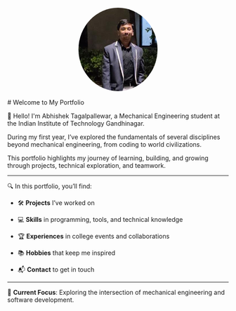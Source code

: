<p align="center">
<img src="assets/images/profile.jpg" alt="Abhishek Tagalpallewar" width="180" style="border-radius: 50%;">

</p># Welcome to My Portfolio

👋 Hello! I'm Abhishek Tagalpallewar, a Mechanical Engineering student at the Indian Institute of Technology Gandhinagar.

During my first year, I’ve explored the fundamentals of several disciplines beyond mechanical engineering, from coding to world civilizations.

This portfolio highlights my journey of learning, building, and growing through projects, technical exploration, and teamwork. 

---

🔍 In this portfolio, you’ll find:


- 🛠️ **Projects** I’ve worked on

- 💻 **Skills** in programming, tools, and technical knowledge

- 🏆 **Experiences** in college events and collaborations

- 📚 **Hobbies** that keep me inspired

- 📬 **Contact** to get in touch


---

🎯 **Current Focus**: Exploring the intersection of mechanical engineering and software development.

